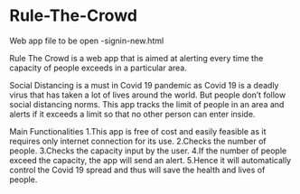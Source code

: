 # Rule-The-Crowd
Web app file to be open -signin-new.html


Rule The Crowd is a web app that is aimed at alerting every time the capacity of people exceeds in a particular area.

Social Distancing is a must in Covid 19 pandemic as Covid 19 is a deadly virus that has taken a lot of lives around the world. But people don’t follow social distancing norms. This app tracks the limit of people in an area and alerts if it exceeds a limit so that no other person can enter inside.

Main Functionalities
	1.This app is free of cost and easily feasible as it requires only internet connection for its use.
	2.Checks the number of people.
  3.Checks the capacity input by the user.
	4.If the number of people exceed the capacity, the app will send an alert.
	5.Hence it will automatically control the Covid 19 spread and thus will save the health and lives of people.
